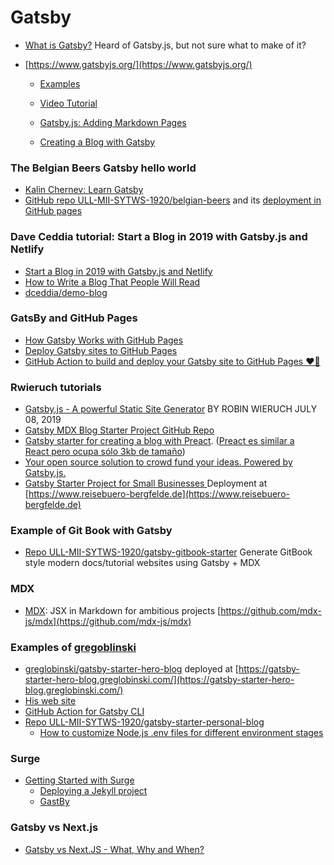 

# Gatsby

* [What is Gatsby?](https://www.mediacurrent.com/what-is-gatsby.js) Heard of Gatsby.js, but not sure what to make of it?

* [https://www.gatsbyjs.org/](https://www.gatsbyjs.org/)
    * [Examples](https://github.com/gatsbyjs/gatsby/tree/master/examples)
    * [Video Tutorial](https://www.youtube.com/playlist?list=PLLnpHn493BHHfoINKLELxDch3uJlSapxg)

    * [Gatsby.js: Adding Markdown Pages](https://www.gatsbyjs.org/docs/adding-markdown-pages/)
    * [Creating a Blog with Gatsby](https://www.gatsbyjs.org/blog/2017-07-19-creating-a-blog-with-gatsby/)


### The Belgian Beers Gatsby hello world

* [Kalin Chernev: Learn Gatsby](https://kalinchernev.github.io/learn-gatsbyjs)
* [GitHub repo ULL-MII-SYTWS-1920/belgian-beers](https://github.com/ULL-MII-SYTWS-1920/belgian-beers) and its [deployment in GitHub pages](https://ull-mii-sytws-1920.github.io/belgian-beers/index.html)

### Dave Ceddia tutorial: Start a Blog in 2019 with Gatsby.js and Netlify

* [Start a Blog in 2019 with Gatsby.js and Netlify](https://daveceddia.com/start-blog-gatsby-netlify/)
* [How to Write a Blog That People Will Read](https://daveceddia.com/how-to-blog/)
* [dceddia/demo-blog](https://github.com/dceddia/demo-blog)

### GatsBy and GitHub Pages

* [How Gatsby Works with GitHub Pages](https://www.gatsbyjs.org/docs/how-gatsby-works-with-github-pages/)
* [Deploy Gatsby sites to GitHub Pages](https://dev.to/flexdinesh/deploy-gatsby-sites-to-github-pages-eed)
* [GitHub Action to build and deploy your Gatsby site to GitHub Pages ❤️🎩](https://github.com/enriikke/gatsby-gh-pages-action)

### Rwieruch tutorials

* [Gatsby.js - A powerful Static Site Generator](https://www.robinwieruch.de/react-gatsby-js) BY ROBIN WIERUCH JULY 08, 2019
* [Gatsby MDX Blog Starter Project GitHub Repo](https://github.com/rwieruch/gatsby-mdx-blog-starter-project)
* [Gatsby starter for creating a blog with Preact](https://github.com/rwieruch/gatsby-starter-blog-with-preact). ([Preact es similar a React pero ocupa sólo 3kb de tamaño](https://www.imaginanet.com/blog/uso-de-preact-como-una-alternativa-de-react.html))
* [Your open source solution to crowd fund your ideas. Powered by Gatsby.js.](https://github.com/rwieruch/open-crowd-fund)
* [Gatsby Starter Project for Small Businesses ](https://github.com/rwieruch/reisebuero-bergfelde.de) Deployment at [https://www.reisebuero-bergfelde.de](https://www.reisebuero-bergfelde.de)

### Example of Git Book with Gatsby

* [Repo ULL-MII-SYTWS-1920/gatsby-gitbook-starter](https://github.com/ULL-MII-SYTWS-1920/gatsby-gitbook-starter) Generate GitBook style modern docs/tutorial websites using Gatsby + MDX 

### MDX

* [MDX](https://mdxjs.com/): JSX in Markdown for ambitious projects [https://github.com/mdx-js/mdx](https://github.com/mdx-js/mdx)

### Examples of [gregoblinski](https://github.com/greglobinski)

* [greglobinski/gatsby-starter-hero-blog](https://github.com/greglobinski/gatsby-starter-hero-blog) deployed at [https://gatsby-starter-hero-blog.greglobinski.com/](https://gatsby-starter-hero-blog.greglobinski.com/)
* [His web site](https://github.com/greglobinski/www.greglobinski.com)
* [GitHub Action for Gatsby CLI](https://github.com/marketplace/actions/github-action-for-gatsby-cli)
* [Repo ULL-MII-SYTWS-1920/gatsby-starter-personal-blog](https://github.com/ULL-MII-SYTWS-1920/gatsby-starter-personal-blog)
  - [How to customize Node.js .env files for different environment stages](https://www.freecodecamp.org/news/nodejs-custom-env-files-in-your-apps-fa7b3e67abe1/)

### Surge

  * [Getting Started with Surge](https://surge.sh/help/)
    - [Deploying a Jekyll project](https://surge.sh/help/deploying-a-jekyll-project)
    - [GastBy](https://www.gatsbyjs.org/docs/deploying-to-surge/)

### Gatsby vs Next.js

* [Gatsby vs Next.JS - What, Why and When?](https://dev.to/jameesy/gatsby-vs-next-js-what-why-and-when-4al5)